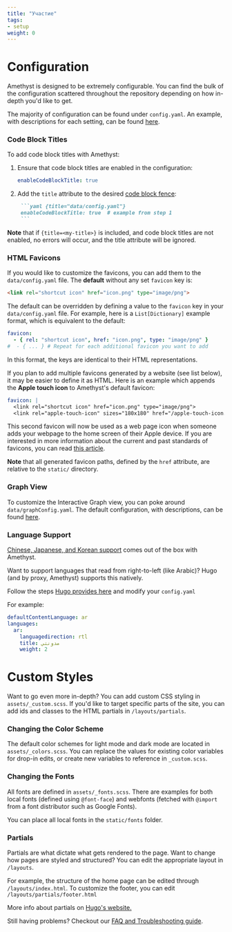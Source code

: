 ```yaml
---
title: "Участие"
tags:
- setup
weight: 0
---
```


# Configuration
Amethyst is designed to be extremely configurable. You can find the bulk of the configuration scattered throughout the repository depending on how in-depth you'd like to get.

The majority of configuration can be found under `config.yaml`. An example, with descriptions for each setting, can be found [here](https://github.com/64bitpandas/amethyst/blob/main/config.yaml).

### Code Block Titles
To add code block titles with Amethyst:

1. Ensure that code block titles are enabled in the configuration:

    ```yaml {title="data/config.yaml", linenos=false}
    enableCodeBlockTitle: true
    ```

2. Add the `title` attribute to the desired [code block
   fence](https://gohugo.io/content-management/syntax-highlighting/#highlighting-in-code-fences):

      ```markdown {linenos=false}
       ```yaml {title="data/config.yaml"}
       enableCodeBlockTitle: true  # example from step 1
       ```
      ```

**Note** that if `{title=<my-title>}` is included, and code block titles are not
enabled, no errors will occur, and the title attribute will be ignored.

### HTML Favicons
If you would like to customize the favicons, you 
can add them to the `data/config.yaml` file. The **default** without any set 
`favicon` key is:

```html {title="layouts/partials/head.html", linenostart=15}
<link rel="shortcut icon" href="icon.png" type="image/png">
```

The default can be overridden by defining a value to the `favicon` key in your 
`data/config.yaml` file. For example, here is a `List[Dictionary]` example format, which is
equivalent to the default:

```yaml {title="data/config.yaml", linenos=false}
favicon:
  - { rel: "shortcut icon", href: "icon.png", type: "image/png" }
#  - { ... } # Repeat for each additional favicon you want to add
```

In this format, the keys are identical to their HTML representations.

If you plan to add multiple favicons generated by a website (see list below), it
may be easier to define it as HTML. Here is an example which appends the 
**Apple touch icon** to Amethyst's default favicon:

```yaml {title="data/config.yaml", linenos=false}
favicon: |
  <link rel="shortcut icon" href="icon.png" type="image/png">
  <link rel="apple-touch-icon" sizes="180x180" href="/apple-touch-icon.png">
```

This second favicon will now be used as a web page icon when someone adds your 
webpage to the home screen of their Apple device. If you are interested in more 
information about the current and past standards of favicons, you can read 
[this article](https://www.emergeinteractive.com/insights/detail/the-essentials-of-favicons/).

**Note** that all generated favicon paths, defined by the `href` 
attribute, are relative to the `static/` directory.

### Graph View
To customize the Interactive Graph view, you can poke around `data/graphConfig.yaml`. The default configuration, with descriptions, can be found [here](https://github.com/64bitpandas/amethyst/blob/main/data/graphConfig.yaml).

### Language Support
[Chinese, Japanese, and Korean support](features/language.md) comes out of the box with Amethyst.

Want to support languages that read from right-to-left (like Arabic)? Hugo (and by proxy, Amethyst) supports this natively.

Follow the steps [Hugo provides here](https://gohugo.io/content-management/multilingual/#configure-languages) and modify your `config.yaml`

For example:

```yaml
defaultContentLanguage: ar
languages:
  ar:
    languagedirection: rtl
    title: مدونتي
    weight: 2
```

# Custom Styles
Want to go even more in-depth? You can add custom CSS styling in `assets/_custom.scss`. If you'd like to target specific parts of the site, you can add ids and classes to the HTML partials in `/layouts/partials`. 

### Changing the Color Scheme
The default color schemes for light mode and dark mode are located in `assets/_colors.scss`. You can replace the values for existing color variables for drop-in edits, or create new variables to reference in `_custom.scss`.

### Changing the Fonts
All fonts are defined in `assets/_fonts.scss`. There are examples for both local fonts (defined using `@font-face`) and webfonts (fetched with `@import` from a font distributor such as Google Fonts).

You can place all local fonts in the `static/fonts` folder.

### Partials
Partials are what dictate what gets rendered to the page. Want to change how pages are styled and structured? You can edit the appropriate layout in `/layouts`.

For example, the structure of the home page can be edited through `/layouts/index.html`. To customize the footer, you can edit `/layouts/partials/footer.html`

More info about partials on [Hugo's website.](https://gohugo.io/templates/partials/)

Still having problems? Checkout our [FAQ and Troubleshooting guide](setup/troubleshooting.md).


